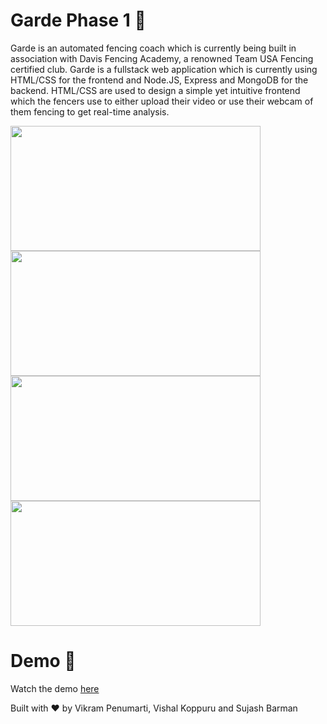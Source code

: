 # Garde Phase 1 🤺

Garde is an automated fencing coach which is currently being built in association with Davis Fencing Academy, a renowned Team USA Fencing certified club. Garde is a fullstack web application which is currently using HTML/CSS for the frontend and Node.JS, Express and MongoDB for the backend. HTML/CSS are used to design a simple yet intuitive frontend which the fencers use to either upload their video or use their webcam of them fencing to get real-time analysis.

<img src="https://github.com/AggieSportsAnalytics/SAC_Fencing_Project/assets/54703353/b2170636-53cf-43e5-b905-5464ed582c85" width="400" height="200">
<img src="https://github.com/AggieSportsAnalytics/SAC_Fencing_Project/assets/54703353/6747717c-9f9c-4338-ba82-14688051c843" width="400" height="200">
<img src="https://github.com/AggieSportsAnalytics/SAC_Fencing_Project/assets/54703353/927c3658-6ccc-4339-8466-cc82a390b0b5" width="400" height="200">
<img src="https://github.com/AggieSportsAnalytics/SAC_Fencing_Project/assets/54703353/fcfc3943-6503-4f88-b428-a02f8e9adfe0" width="400" height="200">

# Demo 🎯
Watch the demo [here]([url](https://drive.google.com/file/d/1W8SeR-P6GIJQvSzD2C7BuyIm0kRO6V_E/view?usp=drive_link)https://drive.google.com/file/d/1W8SeR-P6GIJQvSzD2C7BuyIm0kRO6V_E/view?usp=drive_link)

Built with ❤️ by Vikram Penumarti, Vishal Koppuru and Sujash Barman





